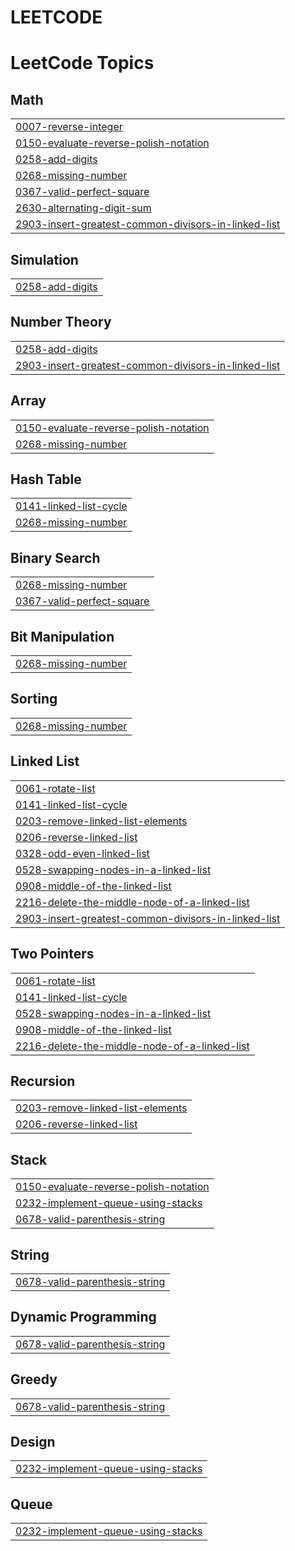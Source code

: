 # LEETCODE
<!---LeetCode Topics Start-->
# LeetCode Topics
## Math
|  |
| ------- |
| [0007-reverse-integer](https://github.com/Pallavi-0325/LEETCODE/tree/master/0007-reverse-integer) |
| [0150-evaluate-reverse-polish-notation](https://github.com/Pallavi-0325/LEETCODE/tree/master/0150-evaluate-reverse-polish-notation) |
| [0258-add-digits](https://github.com/Pallavi-0325/LEETCODE/tree/master/0258-add-digits) |
| [0268-missing-number](https://github.com/Pallavi-0325/LEETCODE/tree/master/0268-missing-number) |
| [0367-valid-perfect-square](https://github.com/Pallavi-0325/LEETCODE/tree/master/0367-valid-perfect-square) |
| [2630-alternating-digit-sum](https://github.com/Pallavi-0325/LEETCODE/tree/master/2630-alternating-digit-sum) |
| [2903-insert-greatest-common-divisors-in-linked-list](https://github.com/Pallavi-0325/LEETCODE/tree/master/2903-insert-greatest-common-divisors-in-linked-list) |
## Simulation
|  |
| ------- |
| [0258-add-digits](https://github.com/Pallavi-0325/LEETCODE/tree/master/0258-add-digits) |
## Number Theory
|  |
| ------- |
| [0258-add-digits](https://github.com/Pallavi-0325/LEETCODE/tree/master/0258-add-digits) |
| [2903-insert-greatest-common-divisors-in-linked-list](https://github.com/Pallavi-0325/LEETCODE/tree/master/2903-insert-greatest-common-divisors-in-linked-list) |
## Array
|  |
| ------- |
| [0150-evaluate-reverse-polish-notation](https://github.com/Pallavi-0325/LEETCODE/tree/master/0150-evaluate-reverse-polish-notation) |
| [0268-missing-number](https://github.com/Pallavi-0325/LEETCODE/tree/master/0268-missing-number) |
## Hash Table
|  |
| ------- |
| [0141-linked-list-cycle](https://github.com/Pallavi-0325/LEETCODE/tree/master/0141-linked-list-cycle) |
| [0268-missing-number](https://github.com/Pallavi-0325/LEETCODE/tree/master/0268-missing-number) |
## Binary Search
|  |
| ------- |
| [0268-missing-number](https://github.com/Pallavi-0325/LEETCODE/tree/master/0268-missing-number) |
| [0367-valid-perfect-square](https://github.com/Pallavi-0325/LEETCODE/tree/master/0367-valid-perfect-square) |
## Bit Manipulation
|  |
| ------- |
| [0268-missing-number](https://github.com/Pallavi-0325/LEETCODE/tree/master/0268-missing-number) |
## Sorting
|  |
| ------- |
| [0268-missing-number](https://github.com/Pallavi-0325/LEETCODE/tree/master/0268-missing-number) |
## Linked List
|  |
| ------- |
| [0061-rotate-list](https://github.com/Pallavi-0325/LEETCODE/tree/master/0061-rotate-list) |
| [0141-linked-list-cycle](https://github.com/Pallavi-0325/LEETCODE/tree/master/0141-linked-list-cycle) |
| [0203-remove-linked-list-elements](https://github.com/Pallavi-0325/LEETCODE/tree/master/0203-remove-linked-list-elements) |
| [0206-reverse-linked-list](https://github.com/Pallavi-0325/LEETCODE/tree/master/0206-reverse-linked-list) |
| [0328-odd-even-linked-list](https://github.com/Pallavi-0325/LEETCODE/tree/master/0328-odd-even-linked-list) |
| [0528-swapping-nodes-in-a-linked-list](https://github.com/Pallavi-0325/LEETCODE/tree/master/0528-swapping-nodes-in-a-linked-list) |
| [0908-middle-of-the-linked-list](https://github.com/Pallavi-0325/LEETCODE/tree/master/0908-middle-of-the-linked-list) |
| [2216-delete-the-middle-node-of-a-linked-list](https://github.com/Pallavi-0325/LEETCODE/tree/master/2216-delete-the-middle-node-of-a-linked-list) |
| [2903-insert-greatest-common-divisors-in-linked-list](https://github.com/Pallavi-0325/LEETCODE/tree/master/2903-insert-greatest-common-divisors-in-linked-list) |
## Two Pointers
|  |
| ------- |
| [0061-rotate-list](https://github.com/Pallavi-0325/LEETCODE/tree/master/0061-rotate-list) |
| [0141-linked-list-cycle](https://github.com/Pallavi-0325/LEETCODE/tree/master/0141-linked-list-cycle) |
| [0528-swapping-nodes-in-a-linked-list](https://github.com/Pallavi-0325/LEETCODE/tree/master/0528-swapping-nodes-in-a-linked-list) |
| [0908-middle-of-the-linked-list](https://github.com/Pallavi-0325/LEETCODE/tree/master/0908-middle-of-the-linked-list) |
| [2216-delete-the-middle-node-of-a-linked-list](https://github.com/Pallavi-0325/LEETCODE/tree/master/2216-delete-the-middle-node-of-a-linked-list) |
## Recursion
|  |
| ------- |
| [0203-remove-linked-list-elements](https://github.com/Pallavi-0325/LEETCODE/tree/master/0203-remove-linked-list-elements) |
| [0206-reverse-linked-list](https://github.com/Pallavi-0325/LEETCODE/tree/master/0206-reverse-linked-list) |
## Stack
|  |
| ------- |
| [0150-evaluate-reverse-polish-notation](https://github.com/Pallavi-0325/LEETCODE/tree/master/0150-evaluate-reverse-polish-notation) |
| [0232-implement-queue-using-stacks](https://github.com/Pallavi-0325/LEETCODE/tree/master/0232-implement-queue-using-stacks) |
| [0678-valid-parenthesis-string](https://github.com/Pallavi-0325/LEETCODE/tree/master/0678-valid-parenthesis-string) |
## String
|  |
| ------- |
| [0678-valid-parenthesis-string](https://github.com/Pallavi-0325/LEETCODE/tree/master/0678-valid-parenthesis-string) |
## Dynamic Programming
|  |
| ------- |
| [0678-valid-parenthesis-string](https://github.com/Pallavi-0325/LEETCODE/tree/master/0678-valid-parenthesis-string) |
## Greedy
|  |
| ------- |
| [0678-valid-parenthesis-string](https://github.com/Pallavi-0325/LEETCODE/tree/master/0678-valid-parenthesis-string) |
## Design
|  |
| ------- |
| [0232-implement-queue-using-stacks](https://github.com/Pallavi-0325/LEETCODE/tree/master/0232-implement-queue-using-stacks) |
## Queue
|  |
| ------- |
| [0232-implement-queue-using-stacks](https://github.com/Pallavi-0325/LEETCODE/tree/master/0232-implement-queue-using-stacks) |
<!---LeetCode Topics End-->